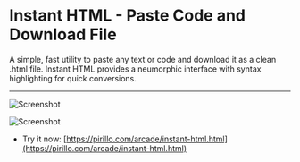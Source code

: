 
# Instant HTML - Paste Code and Download File

A simple, fast utility to paste any text or code and download it as a clean .html file. Instant HTML provides a neumorphic interface with syntax highlighting for quick conversions.

---

![Screenshot](https://github.com/ChrisPirillo/instant-html/blob/main/assets/screenshot.png?raw=true)


![Screenshot](https://raw.githubusercontent.com/ChrisPirillo/instant-html/main/assets/screenshot.png)

* Try it now: [https://pirillo.com/arcade/instant-html.html](https://pirillo.com/arcade/instant-html.html)
